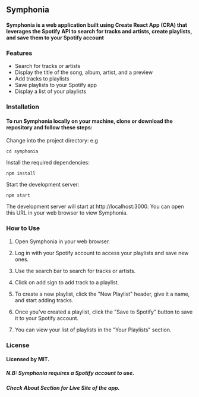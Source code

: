 ## Symphonia

#### Symphonia is a web application built using Create React App (CRA) that leverages the Spotify API to search for tracks and artists, create playlists, and save them to your Spotify account

### Features

* Search for tracks or artists
* Display the title of the song, album, artist, and a preview
* Add tracks to playlists
* Save playlists to your Spotify app
* Display a list of your playlists

### Installation

#### To run Symphonia locally on your machine, clone or download the repository and follow these steps:
Change into the project directory: e.g 
```
cd symphonia
```
Install the required dependencies:
```
npm install
```
Start the development server:
```
npm start
```
The development server will start at http://localhost:3000. You can open this URL in your web browser to view Symphonia.

### How to Use

1. Open Symphonia in your web browser.

2. Log in with your Spotify account to access your playlists and save new ones.

3. Use the search bar to search for tracks or artists.

4. Click on add sign to add track to a playlist.

5. To create a new playlist, click the "New Playlist" header, give it a name, and start adding tracks.

6. Once you've created a playlist, click the "Save to Spotify" button to save it to your Spotify account.

7. You can view your list of playlists in the "Your Playlists" section.

### License

#### Licensed by MIT.

##### N.B: Symphonia requires a Spotify account to use.
##### Check About Section for Live Site of the app.
